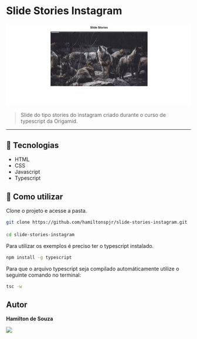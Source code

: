 # Slide Stories Instagram

<img src="./assets/demo.gif" alt="Demonstração do projeto sendo executado.">

> Slide do tipo stories do instagram criado durante o curso de typescript da Origamid.

<hr>

## 🧪 Tecnologias

- HTML
- CSS
- Javascript
- Typescript

## 🚀 Como utilizar

Clone o projeto e acesse a pasta.

```bash
git clone https://github.com/hamiltonspjr/slide-stories-instagram.git

cd slide-stories-instagram

```

Para utilizar os exemplos é preciso ter o typescript instalado.

```bash
npm install -g typescript
```

Para que o arquivo typescript seja compilado automáticamente utilize o seguinte comando no terminal:

```bash
tsc -w
```

## Autor

<strong> Hamilton de Souza </strong>
<br>

<a href="https://www.linkedin.com/in/hamilton-de-souza-34451018a/" target="_blank"><img src="https://img.shields.io/badge/Linkedin-blue?style=for-the-badge&logo=Linkedin"></a>
